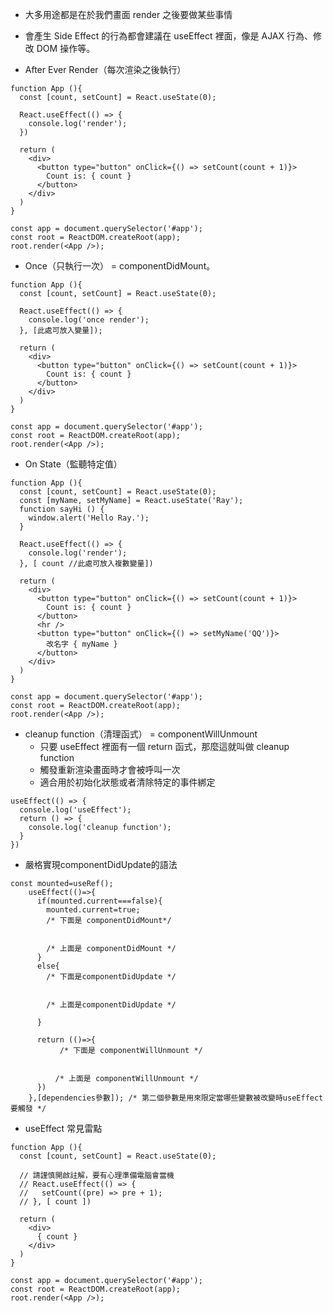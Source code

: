 - 大多用途都是在於我們畫面 render 之後要做某些事情
- 會產生 Side Effect 的行為都會建議在 useEffect 裡面，像是 AJAX 行為、修改 DOM 操作等。

- After Ever Render（每次渲染之後執行）
```
function App (){
  const [count, setCount] = React.useState(0);

  React.useEffect(() => {
    console.log('render');
  })
  
  return (
    <div>
      <button type="button" onClick={() => setCount(count + 1)}>
        Count is: { count }
      </button>
    </div>
  )
}

const app = document.querySelector('#app');
const root = ReactDOM.createRoot(app);
root.render(<App />);
```
- Once（只執行一次） = componentDidMount。

```
function App (){
  const [count, setCount] = React.useState(0);

  React.useEffect(() => {
    console.log('once render');
  }, [此處可放入變量]);
  
  return (
    <div>
      <button type="button" onClick={() => setCount(count + 1)}>
        Count is: { count }
      </button>
    </div>
  )
}

const app = document.querySelector('#app');
const root = ReactDOM.createRoot(app);
root.render(<App />);
```

- On State（監聽特定值）

```
function App (){
  const [count, setCount] = React.useState(0);
  const [myName, setMyName] = React.useState('Ray');
  function sayHi () {
    window.alert('Hello Ray.');
  }
  
  React.useEffect(() => {
    console.log('render');
  }, [ count //此處可放入複數變量])
  
  return (
    <div>
      <button type="button" onClick={() => setCount(count + 1)}>
        Count is: { count }
      </button>
      <hr />
      <button type="button" onClick={() => setMyName('QQ')}>
        改名字 { myName }
      </button>
    </div>
  )
}

const app = document.querySelector('#app');
const root = ReactDOM.createRoot(app);
root.render(<App />);
```

- cleanup function（清理函式） = componentWillUnmount
    - 只要 useEffect 裡面有一個 return 函式，那麼這就叫做 cleanup function
    - 觸發重新渲染畫面時才會被呼叫一次
    - 適合用於初始化狀態或者清除特定的事件綁定
```
useEffect(() => {
  console.log('useEffect');
  return () => {
    console.log('cleanup function');
  }
})
```

- 嚴格實現componentDidUpdate的語法
```
const mounted=useRef();
    useEffect(()=>{
      if(mounted.current===false){
        mounted.current=true;
        /* 下面是 componentDidMount*/
    
    
        /* 上面是 componentDidMount */      
      }
      else{
        /* 下面是componentDidUpdate */
    
    
        /* 上面是componentDidUpdate */

      }
      
      return (()=>{
           /* 下面是 componentWillUnmount */
      
      
          /* 上面是 componentWillUnmount */
      })
    },[dependencies參數]); /* 第二個參數是用來限定當哪些變數被改變時useEffect要觸發 */
```

- useEffect 常見雷點

```
function App (){
  const [count, setCount] = React.useState(0);

  // 請謹慎開啟註解，要有心理準備電腦會當機
  // React.useEffect(() => {
  //   setCount((pre) => pre + 1);
  // }, [ count ])
  
  return (
    <div>
      { count }
    </div>
  )
}

const app = document.querySelector('#app');
const root = ReactDOM.createRoot(app);
root.render(<App />);
```